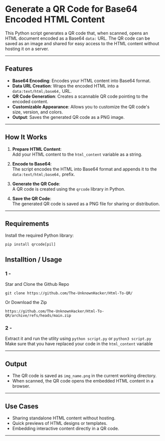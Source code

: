 # Generate a QR Code for Base64 Encoded HTML Content

This Python script generates a QR code that, when scanned, opens an HTML document encoded as a Base64 `data:` URL. The QR code can be saved as an image and shared for easy access to the HTML content without hosting it on a server.

---

## Features

- **Base64 Encoding**: Encodes your HTML content into Base64 format.
- **Data URL Creation**: Wraps the encoded HTML into a `data:text/html;base64,` URL.
- **QR Code Generation**: Creates a scannable QR code pointing to the encoded content.
- **Customizable Appearance**: Allows you to customize the QR code's size, version, and colors.
- **Output**: Saves the generated QR code as a PNG image.

---

## How It Works

1. **Prepare HTML Content**:  
   Add your HTML content to the `html_content` variable as a string.

2. **Encode to Base64**:  
   The script encodes the HTML into Base64 format and appends it to the `data:text/html;base64,` prefix.

3. **Generate the QR Code**:  
   A QR code is created using the `qrcode` library in Python.

4. **Save the QR Code**:  
   The generated QR code is saved as a PNG file for sharing or distribution.

---


## Requirements

Install the required Python library:

```
pip install qrcode[pil]
```

## Installtion / Usage

### 1 -  
Star and Clone the Github Repo

```
git clone https://github.com/The-UnknownHacker/Html-To-QR/
```
Or Download the Zip

```
https://github.com/The-UnknownHacker/Html-To-QR/archive/refs/heads/main.zip
```
### 2 -
Extract it and run the utlity using `python script.py` or `python3 script.py`
Make sure that you have replaced your code in the `html_content` variable

---

## Output

- The QR code is saved as `img_name.png` in the current working directory.
- When scanned, the QR code opens the embedded HTML content in a browser.

---

## Use Cases

- Sharing standalone HTML content without hosting.
- Quick previews of HTML designs or templates.
- Embedding interactive content directly in a QR code.

---
